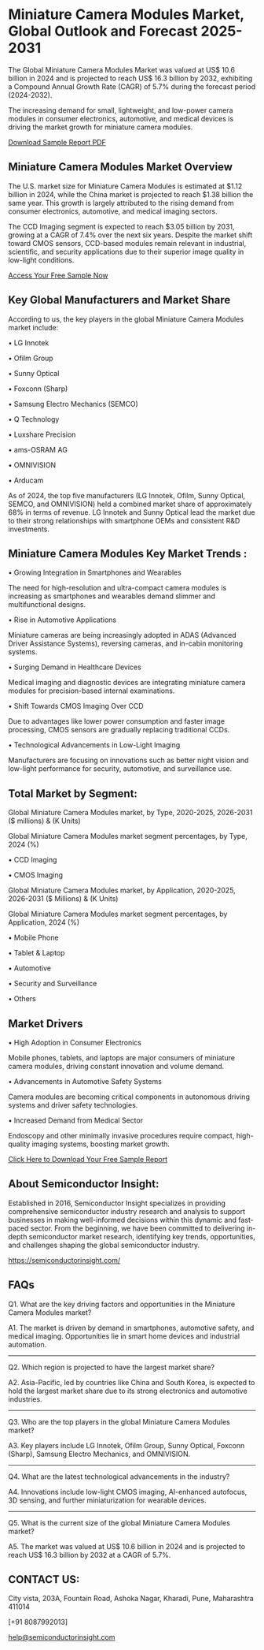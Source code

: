 <h1>Miniature Camera Modules Market, Global Outlook and Forecast 2025-2031</h1>

The Global Miniature Camera Modules Market was valued at US$ 10.6 billion in 2024 and is projected to reach US$ 16.3 billion by 2032, exhibiting a Compound Annual Growth Rate (CAGR) of 5.7% during the forecast period (2024-2032).

The increasing demand for small, lightweight, and low-power camera modules in consumer electronics, automotive, and medical devices is driving the market growth for miniature camera modules.

[Download Sample Report PDF](https://semiconductorinsight.com/download-sample-report/?product_id=87999)

<h2>Miniature Camera Modules Market Overview</h2>

The U.S. market size for Miniature Camera Modules is estimated at $1.12 billion in 2024, while the China market is projected to reach $1.38 billion the same year. This growth is largely attributed to the rising demand from consumer electronics, automotive, and medical imaging sectors.

The CCD Imaging segment is expected to reach $3.05 billion by 2031, growing at a CAGR of 7.4% over the next six years. Despite the market shift toward CMOS sensors, CCD-based modules remain relevant in industrial, scientific, and security applications due to their superior image quality in low-light conditions.

[Access Your Free Sample Now](https://semiconductorinsight.com/report/miniature-camera-modules-market/)

<h2>Key Global Manufacturers and Market Share</h2>

According to us, the key players in the global Miniature Camera Modules market include:

•	LG Innotek

•	Ofilm Group

•	Sunny Optical

•	Foxconn (Sharp)

•	Samsung Electro Mechanics (SEMCO)

•	Q Technology

•	Luxshare Precision

•	ams-OSRAM AG

•	OMNIVISION

•	Arducam

As of 2024, the top five manufacturers (LG Innotek, Ofilm, Sunny Optical, SEMCO, and OMNIVISION) held a combined market share of approximately 68% in terms of revenue. LG Innotek and Sunny Optical lead the market due to their strong relationships with smartphone OEMs and consistent R&D investments.

<h2>Miniature Camera Modules Key Market Trends  :</h2>

•	Growing Integration in Smartphones and Wearables

The need for high-resolution and ultra-compact camera modules is increasing as smartphones and wearables demand slimmer and multifunctional designs.

•	Rise in Automotive Applications

Miniature cameras are being increasingly adopted in ADAS (Advanced Driver Assistance Systems), reversing cameras, and in-cabin monitoring systems.

•	Surging Demand in Healthcare Devices

Medical imaging and diagnostic devices are integrating miniature camera modules for precision-based internal examinations.

•	Shift Towards CMOS Imaging Over CCD

Due to advantages like lower power consumption and faster image processing, CMOS sensors are gradually replacing traditional CCDs.

•	Technological Advancements in Low-Light Imaging

Manufacturers are focusing on innovations such as better night vision and low-light performance for security, automotive, and surveillance use.

<h2>Total Market by Segment:</h2>

Global Miniature Camera Modules market, by Type, 2020-2025, 2026-2031 ($ millions) & (K Units)

Global Miniature Camera Modules market segment percentages, by Type, 2024 (%)

•	CCD Imaging

•	CMOS Imaging

Global Miniature Camera Modules market, by Application, 2020-2025, 2026-2031 ($ Millions) & (K Units)

Global Miniature Camera Modules market segment percentages, by Application, 2024 (%)

•	Mobile Phone

•	Tablet & Laptop

•	Automotive

•	Security and Surveillance

•	Others

<h2>Market Drivers</h2>

•	High Adoption in Consumer Electronics

Mobile phones, tablets, and laptops are major consumers of miniature camera modules, driving constant innovation and volume demand.

•	Advancements in Automotive Safety Systems

Camera modules are becoming critical components in autonomous driving systems and driver safety technologies.

•	Increased Demand from Medical Sector

Endoscopy and other minimally invasive procedures require compact, high-quality imaging systems, boosting market growth.

[Click Here to Download Your Free Sample Report ](https://semiconductorinsight.com/report/miniature-camera-modules-market/)

<h2>About Semiconductor Insight:</h2>

Established in 2016, Semiconductor Insight specializes in providing comprehensive semiconductor industry research and analysis to support businesses in making well-informed decisions within this dynamic and fast-paced sector. From the beginning, we have been committed to delivering in-depth semiconductor market research, identifying key trends, opportunities, and challenges shaping the global semiconductor industry.

https://semiconductorinsight.com/

<h2>FAQs</h2>

Q1. What are the key driving factors and opportunities in the Miniature Camera Modules market?

A1. The market is driven by demand in smartphones, automotive safety, and medical imaging. Opportunities lie in smart home devices and industrial automation.

________________________________________

Q2. Which region is projected to have the largest market share?

A2. Asia-Pacific, led by countries like China and South Korea, is expected to hold the largest market share due to its strong electronics and automotive industries.

________________________________________

Q3. Who are the top players in the global Miniature Camera Modules market?

A3. Key players include LG Innotek, Ofilm Group, Sunny Optical, Foxconn (Sharp), Samsung Electro Mechanics, and OMNIVISION.

________________________________________

Q4. What are the latest technological advancements in the industry?

A4. Innovations include low-light CMOS imaging, AI-enhanced autofocus, 3D sensing, and further miniaturization for wearable devices.

________________________________________

Q5. What is the current size of the global Miniature Camera Modules market?

A5. The market was valued at US$ 10.6 billion in 2024 and is projected to reach US$ 16.3 billion by 2032 at a CAGR of 5.7%.

<h2>CONTACT US:</h2>

City vista, 203A, Fountain Road, Ashoka Nagar, Kharadi, Pune, Maharashtra 411014

[+91 8087992013]

help@semiconductorinsight.com
